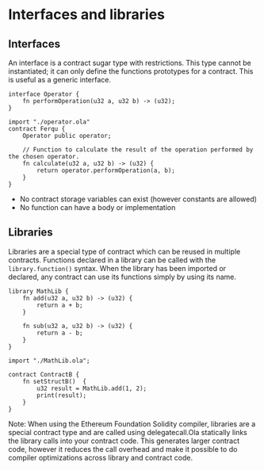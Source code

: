 # Interfaces and libraries

## Interfaces

An interface is a contract sugar type with restrictions. This type cannot be instantiated; it can only define the functions prototypes for a contract. This is useful as a generic interface.

```solidity
interface Operator {
    fn performOperation(u32 a, u32 b) -> (u32);
}
```

```solidity
import "./operator.ola"
contract Ferqu {
    Operator public operator;
    
    // Function to calculate the result of the operation performed by the chosen operator.
    fn calculate(u32 a, u32 b) -> (u32) {
        return operator.performOperation(a, b);
    }
}
```

- No contract storage variables can exist (however constants are allowed)
- No function can have a body or implementation

## Libraries

Libraries are a special type of contract which can be reused in multiple contracts. Functions declared in a library can be called with the `library.function()` syntax. When the library has been imported or declared, any contract can use its functions simply by using its name.

```solidity
library MathLib {
    fn add(u32 a, u32 b) -> (u32) {
        return a + b;
    }

    fn sub(u32 a, u32 b) -> (u32) {
        return a - b;
    }
}
```

```solidity
import "./MathLib.ola";

contract ContractB {
    fn setStructB()  {
        u32 result = MathLib.add(1, 2);
        print(result);
    }
}

```

Note: When using the Ethereum Foundation Solidity compiler, libraries are a special contract type and are called using delegatecall.Ola  statically links the library calls into your contract code. This generates larger contract code, however it reduces the call overhead and make it possible to do compiler optimizations across library and contract code.